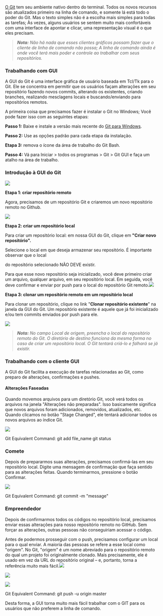 [O Git](https://www.geeksforgeeks.org/git-lets-get-into-it/) tem seu ambiente nativo dentro do terminal. Todos os novos recursos são atualizados primeiro na linha de comando, e somente lá está todo o poder do Git. Mas o texto simples não é a escolha mais simples para todas as tarefas; Às vezes, alguns usuários se sentem muito mais confortáveis com uma interface de apontar e clicar, uma representação visual é o que eles precisam.

> **_Nota:_**
>  _Não há nada que esses clientes gráficos possam fazer que o cliente de linha de comando não possa; A linha de comando ainda é onde você terá mais poder e controle ao trabalhar com seus repositórios._

### Trabalhando com GUI

A GUI do Git é uma interface gráfica de usuário baseada em Tcl/Tk para o Git. Ele se concentra em permitir que os usuários façam alterações em seu repositório fazendo novos commits, alterando os existentes, criando branches, realizando mesclagens locais e buscando/enviando para repositórios remotos.

A primeira coisa que precisamos fazer é instalar o Git no Windows; Você pode fazer isso com as seguintes etapas:

**Passo 1:** Baixe e instale a versão mais recente do [Git para Windows](https://gitforwindows.org/).

**Passo 2:** Use as opções padrão para cada etapa da instalação.

**Etapa 3:** remova o ícone da área de trabalho do Git Bash.

**Passo 4:** Vá para Iniciar > todos os programas > Git > Git GUI e faça um atalho na área de trabalho.

### Introdução à GUI do Git

![](https://media.geeksforgeeks.org/wp-content/uploads/20200329195306/GitGui11.jpg)

**Etapa 1: criar repositório remoto**

Agora, precisamos de um repositório Git e criaremos um novo repositório remoto no Github.

![](https://media.geeksforgeeks.org/wp-content/uploads/20200329195412/GitGui31.jpg)

**Etapa 2: criar um repositório local**

Para criar um repositório local: em nossa GUI do Git, clique em **"Criar novo repositório".**

Selecione o local em que deseja armazenar seu repositório. É importante observar que o local

do repositório selecionado NÃO DEVE existir.

Para que esse novo repositório seja inicializado, você deve primeiro criar um arquivo, qualquer arquivo, em seu repositório local. Em seguida, você deve confirmar e enviar por push para o local do repositório Git remoto.![](https://media.geeksforgeeks.org/wp-content/uploads/20200329195637/GitGui21.jpg)

**Etapa 3: clonar um repositório remoto em um repositório local**

Para clonar um repositório, clique no link "**Clonar repositório existente**" na janela da GUI do Git. Um repositório existente é aquele que já foi inicializado e/ou tem commits enviados por push para ele.

![](https://media.geeksforgeeks.org/wp-content/uploads/20200329200442/GitGui4.jpg)

> **_Nota:_**
>  _No campo Local de origem, preencha o local do repositório remoto do Git. O diretório de destino funciona da mesma forma no caso de criar um repositório local. O Git tentará criá-lo e falhará se já existir._

### Trabalhando com o cliente GUI

A GUI do Git facilita a execução de tarefas relacionadas ao Git, como preparo de alterações, confirmações e pushes.

#### Alterações Faseadas

Quando movemos arquivos para um diretório Git, você verá todos os arquivos na janela "Alterações não preparadas". Isso basicamente significa que novos arquivos foram adicionados, removidos, atualizados, etc. Quando clicamos no botão "Stage Changed", ele tentará adicionar todos os novos arquivos ao índice Git.

![](https://media.geeksforgeeks.org/wp-content/uploads/20200329230509/GitGui5.jpg)

Git Equivalent Command:
git add file_name
git status

### Comete

Depois de prepararmos suas alterações, precisamos confirmá-las em seu repositório local. Digite uma mensagem de confirmação que faça sentido para as alterações feitas. Quando terminarmos, pressione o botão Confirmar.

![](https://media.geeksforgeeks.org/wp-content/uploads/20200329230947/GitGui6.jpg)

Git Equivalent Command:
git commit -m "message"

### Empreendedor

Depois de confirmarmos todos os códigos no repositório local, precisamos enviar essas alterações para nosso repositório remoto no GitHub. Sem forçar as alterações, outras pessoas não conseguiriam acessar o código.

Antes de podermos prosseguir com o push, precisamos configurar um local para o qual enviar. A maioria das pessoas se refere a esse local como "origem". No Git, "origem" é um nome abreviado para o repositório remoto do qual um projeto foi originalmente clonado. Mais precisamente, ele é usado em vez da URL do repositório original – e, portanto, torna a referência muito mais fácil.![](https://media.geeksforgeeks.org/wp-content/uploads/20200329234656/GitGui7.jpg)

![](https://media.geeksforgeeks.org/wp-content/uploads/20200329234805/GitGui8.jpg)

![](https://media.geeksforgeeks.org/wp-content/uploads/20200329234859/GitGui9.jpg)

Git Equivalent Command:
git push -u origin master

Desta forma, a GUI torna muito mais fácil trabalhar com o GIT para os usuários que não preferem a linha de comando.


